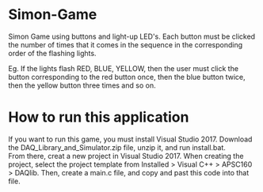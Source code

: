 # Simon-Game
Simon Game using buttons and light-up LED's.
Each button must be clicked the number of times that it comes in the sequence in the corresponding order of the flashing lights.

Eg. If the lights flash RED, BLUE, YELLOW, then the user must click the button corresponding to the red button once, then the blue button twice, then the yellow button three times and so on.


# How to run this application
If you want to run this game, you must install Visual Studio 2017. Download the DAQ_Library_and_Simulator.zip file, unzip it, and run install.bat.\
From there, creat a new project in Visual Studio 2017. When creating the project, select the project template from Installed > Visual C++ > APSC160 > DAQlib. Then, create a main.c file, and copy and past this code into that file.
